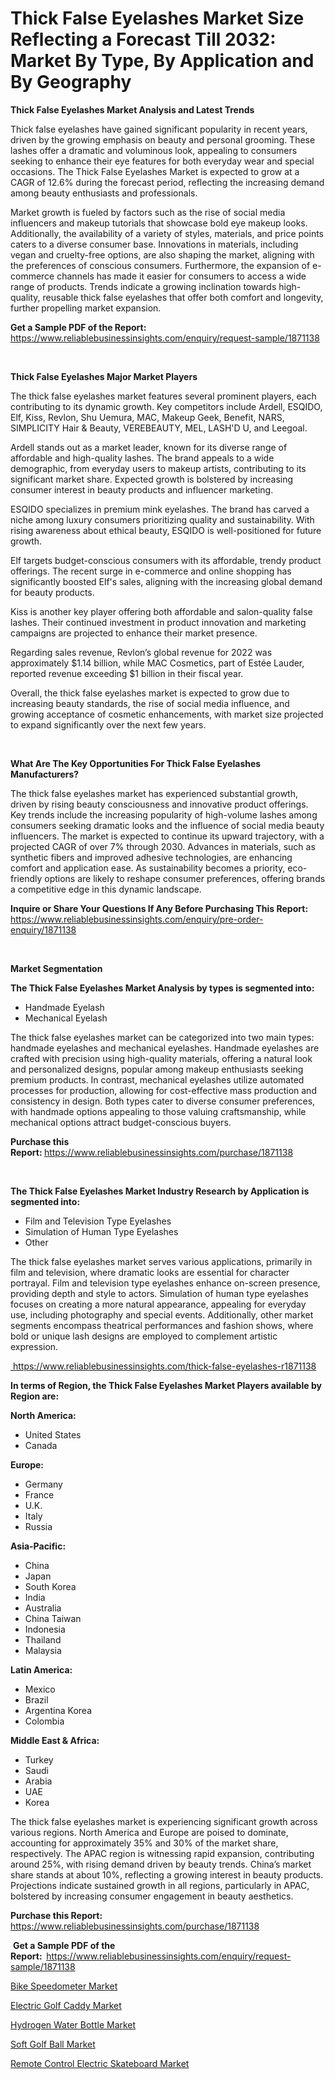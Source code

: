 <p><h1>Thick False Eyelashes Market Size Reflecting a Forecast Till 2032: Market By Type, By Application and By Geography</h1></p><p><strong>Thick False Eyelashes Market Analysis and Latest Trends</strong></p>
<p><p>Thick false eyelashes have gained significant popularity in recent years, driven by the growing emphasis on beauty and personal grooming. These lashes offer a dramatic and voluminous look, appealing to consumers seeking to enhance their eye features for both everyday wear and special occasions. The Thick False Eyelashes Market is expected to grow at a CAGR of 12.6% during the forecast period, reflecting the increasing demand among beauty enthusiasts and professionals.</p><p>Market growth is fueled by factors such as the rise of social media influencers and makeup tutorials that showcase bold eye makeup looks. Additionally, the availability of a variety of styles, materials, and price points caters to a diverse consumer base. Innovations in materials, including vegan and cruelty-free options, are also shaping the market, aligning with the preferences of conscious consumers. Furthermore, the expansion of e-commerce channels has made it easier for consumers to access a wide range of products. Trends indicate a growing inclination towards high-quality, reusable thick false eyelashes that offer both comfort and longevity, further propelling market expansion.</p></p>
<p><strong>Get a Sample PDF of the Report:&nbsp;</strong> <a href="https://www.reliablebusinessinsights.com/enquiry/request-sample/1871138?utm_campaign=60&utm_medium=2&utm_source=Github&utm_content=ia&utm_term=09022025&utm_id=thick-false-eyelashes">https://www.reliablebusinessinsights.com/enquiry/request-sample/1871138</a></p>
<p>&nbsp;</p>
<p><strong>Thick False Eyelashes Major Market Players</strong></p>
<p><p>The thick false eyelashes market features several prominent players, each contributing to its dynamic growth. Key competitors include Ardell, ESQIDO, Elf, Kiss, Revlon, Shu Uemura, MAC, Makeup Geek, Benefit, NARS, SIMPLICITY Hair & Beauty, VEREBEAUTY, MEL, LASH'D U, and Leegoal.</p><p>Ardell stands out as a market leader, known for its diverse range of affordable and high-quality lashes. The brand appeals to a wide demographic, from everyday users to makeup artists, contributing to its significant market share. Expected growth is bolstered by increasing consumer interest in beauty products and influencer marketing.</p><p>ESQIDO specializes in premium mink eyelashes. The brand has carved a niche among luxury consumers prioritizing quality and sustainability. With rising awareness about ethical beauty, ESQIDO is well-positioned for future growth.</p><p>Elf targets budget-conscious consumers with its affordable, trendy product offerings. The recent surge in e-commerce and online shopping has significantly boosted Elf's sales, aligning with the increasing global demand for beauty products.</p><p>Kiss is another key player offering both affordable and salon-quality false lashes. Their continued investment in product innovation and marketing campaigns are projected to enhance their market presence.</p><p>Regarding sales revenue, Revlon’s global revenue for 2022 was approximately $1.14 billion, while MAC Cosmetics, part of Estée Lauder, reported revenue exceeding $1 billion in their fiscal year. </p><p>Overall, the thick false eyelashes market is expected to grow due to increasing beauty standards, the rise of social media influence, and growing acceptance of cosmetic enhancements, with market size projected to expand significantly over the next few years.</p></p>
<p>&nbsp;</p>
<p><strong>What Are The Key Opportunities For Thick False Eyelashes Manufacturers?</strong></p>
<p><p>The thick false eyelashes market has experienced substantial growth, driven by rising beauty consciousness and innovative product offerings. Key trends include the increasing popularity of high-volume lashes among consumers seeking dramatic looks and the influence of social media beauty influencers. The market is expected to continue its upward trajectory, with a projected CAGR of over 7% through 2030. Advances in materials, such as synthetic fibers and improved adhesive technologies, are enhancing comfort and application ease. As sustainability becomes a priority, eco-friendly options are likely to reshape consumer preferences, offering brands a competitive edge in this dynamic landscape.</p></p>
<p><strong>Inquire or Share Your Questions If Any Before Purchasing This Report:</strong> <a href="https://www.reliablebusinessinsights.com/enquiry/pre-order-enquiry/1871138?utm_campaign=60&utm_medium=2&utm_source=Github&utm_content=ia&utm_term=09022025&utm_id=thick-false-eyelashes">https://www.reliablebusinessinsights.com/enquiry/pre-order-enquiry/1871138</a></p>
<p>&nbsp;</p>
<p><strong>Market Segmentation</strong></p>
<p><strong>The Thick False Eyelashes Market Analysis by types is segmented into:</strong></p>
<p><ul><li>Handmade Eyelash</li><li>Mechanical Eyelash</li></ul></p>
<p><p>The thick false eyelashes market can be categorized into two main types: handmade eyelashes and mechanical eyelashes. Handmade eyelashes are crafted with precision using high-quality materials, offering a natural look and personalized designs, popular among makeup enthusiasts seeking premium products. In contrast, mechanical eyelashes utilize automated processes for production, allowing for cost-effective mass production and consistency in design. Both types cater to diverse consumer preferences, with handmade options appealing to those valuing craftsmanship, while mechanical options attract budget-conscious buyers.</p></p>
<p><strong>Purchase this Report:&nbsp;</strong><a href="https://www.reliablebusinessinsights.com/purchase/1871138?utm_campaign=60&utm_medium=2&utm_source=Github&utm_content=ia&utm_term=09022025&utm_id=thick-false-eyelashes">https://www.reliablebusinessinsights.com/purchase/1871138</a></p>
<p>&nbsp;</p>
<p><strong>The Thick False Eyelashes Market Industry Research by Application is segmented into:</strong></p>
<p><ul><li>Film and Television Type Eyelashes</li><li>Simulation of Human Type Eyelashes</li><li>Other</li></ul></p>
<p><p>The thick false eyelashes market serves various applications, primarily in film and television, where dramatic looks are essential for character portrayal. Film and television type eyelashes enhance on-screen presence, providing depth and style to actors. Simulation of human type eyelashes focuses on creating a more natural appearance, appealing for everyday use, including photography and special events. Additionally, other market segments encompass theatrical performances and fashion shows, where bold or unique lash designs are employed to complement artistic expression.</p></p>
<p><a href="https://www.reliablebusinessinsights.com/thick-false-eyelashes-r1871138?utm_campaign=60&utm_medium=2&utm_source=Github&utm_content=ia&utm_term=09022025&utm_id=thick-false-eyelashes">&nbsp;https://www.reliablebusinessinsights.com/thick-false-eyelashes-r1871138</a></p>
<p><strong>In terms of Region, the Thick False Eyelashes Market Players available by Region are:</strong></p>
<p>
    <p> <strong> North America: </strong>
        <ul>
            <li>United States</li>
            <li>Canada</li>
        </ul>
        </p> 
    <p> <strong> Europe: </strong>
        <ul>
            <li>Germany</li>
            <li>France</li>
            <li>U.K.</li>
            <li>Italy</li>
            <li>Russia</li>
        </ul>
        </p> 
    <p> <strong> Asia-Pacific: </strong>
        <ul>
            <li>China</li>
            <li>Japan</li>
            <li>South Korea</li>
            <li>India</li>
            <li>Australia</li>
            <li>China Taiwan</li>
            <li>Indonesia</li>
            <li>Thailand</li>
            <li>Malaysia</li>
        </ul>
        </p> 
    <p> <strong> Latin America: </strong>
        <ul>
            <li>Mexico</li>
            <li>Brazil</li>
            <li>Argentina Korea</li>
            <li>Colombia</li>
        </ul>
        </p> 
    <p> <strong> Middle East & Africa: </strong>
        <ul>
            <li>Turkey</li>
            <li>Saudi</li>
            <li>Arabia</li>
            <li>UAE</li>
            <li>Korea</li>
        </ul>
    </p>
    </p>
<p><p>The thick false eyelashes market is experiencing significant growth across various regions. North America and Europe are poised to dominate, accounting for approximately 35% and 30% of the market share, respectively. The APAC region is witnessing rapid expansion, contributing around 25%, with rising demand driven by beauty trends. China’s market share stands at about 10%, reflecting a growing interest in beauty products. Projections indicate sustained growth in all regions, particularly in APAC, bolstered by increasing consumer engagement in beauty aesthetics.</p></p>
<p><strong>Purchase this Report: </strong><a href="https://www.reliablebusinessinsights.com/purchase/1871138?utm_campaign=60&utm_medium=2&utm_source=Github&utm_content=ia&utm_term=09022025&utm_id=thick-false-eyelashes">https://www.reliablebusinessinsights.com/purchase/1871138</a></p>
<p>&nbsp;<strong>Get a Sample PDF of the Report:&nbsp;&nbsp;</strong><a href="https://www.reliablebusinessinsights.com/enquiry/request-sample/1871138?utm_campaign=60&utm_medium=2&utm_source=Github&utm_content=ia&utm_term=09022025&utm_id=thick-false-eyelashes">https://www.reliablebusinessinsights.com/enquiry/request-sample/1871138</a></p>
<p><strong></strong></p>
<p><p><a href="https://github.com/iceknahomi/Market-Research-Report-List-1/blob/main/bike-speedometer-market.md?utm_campaign=60&utm_medium=2&utm_source=Github&utm_content=ia&utm_term=09022025&utm_id=thick-false-eyelashes">Bike Speedometer Market</a></p><p><a href="https://github.com/rebheelder/Market-Research-Report-List-1/blob/main/electric-golf-caddy-market.md?utm_campaign=60&utm_medium=2&utm_source=Github&utm_content=ia&utm_term=09022025&utm_id=thick-false-eyelashes">Electric Golf Caddy Market</a></p><p><a href="https://github.com/bezdanteniz/Market-Research-Report-List-1/blob/main/hydrogen-water-bottle-market.md?utm_campaign=60&utm_medium=2&utm_source=Github&utm_content=ia&utm_term=09022025&utm_id=thick-false-eyelashes">Hydrogen Water Bottle Market</a></p><p><a href="https://github.com/awalinfucci/Market-Research-Report-List-1/blob/main/soft-golf-ball-market.md?utm_campaign=60&utm_medium=2&utm_source=Github&utm_content=ia&utm_term=09022025&utm_id=thick-false-eyelashes">Soft Golf Ball Market</a></p><p><a href="https://github.com/tjoensfibich/Market-Research-Report-List-1/blob/main/remote-control-electric-skateboard-market.md?utm_campaign=60&utm_medium=2&utm_source=Github&utm_content=ia&utm_term=09022025&utm_id=thick-false-eyelashes">Remote Control Electric Skateboard Market</a></p></p>
